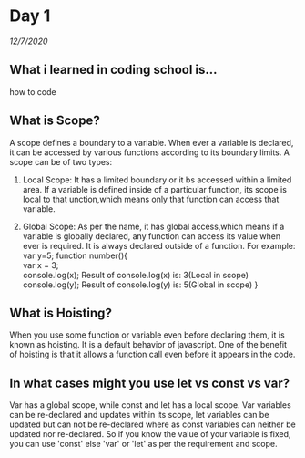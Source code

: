 # Day 1
_12/7/2020_

## What i learned in coding school is...
how to code

## What is Scope?
   A scope defines a boundary to a variable. When ever a variable is declared, it can be accessed by various functions according to its boundary limits. A scope can be of two types:
   1. Local Scope: It has a limited boundary or it bs accessed within a limited area. If a variable is defined inside of a particular function, its scope is local to that unction,which means only that function can access that variable.
   
   2. Global Scope: As per the name, it has global access,which means if a variable is globally declared, any function can access its value when ever is required. It is always declared outside of a function.
   For example:
   var y=5;
   function number(){                  
   var x = 3;            
   console.log(x);    Result of console.log(x) is: 3(Local in scope)
   console.log(y);    Result of console.log(y) is: 5(Global in scope)
   }

## What is Hoisting?
   When you use some function or variable even before declaring them, it is known as hoisting. It is a default behavior of javascript. One of the benefit of hoisting is that it allows a function call even before it appears in the code.

## In what cases might you use let vs const vs var?
   Var has a global scope, while const and let has a local scope. Var variables can be re-declared and updates within its scope, let variables can be updated but can not be re-declared where as const variables can neither be updated nor re-declared. So if you know the value of your variable is fixed, you can use 'const' else 'var' or 'let' as per the requirement and scope.  